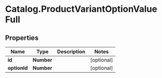 # Catalog.ProductVariantOptionValueFull

## Properties
Name | Type | Description | Notes
------------ | ------------- | ------------- | -------------
**id** | **Number** |  | [optional] 
**optionId** | **Number** |  | [optional] 
